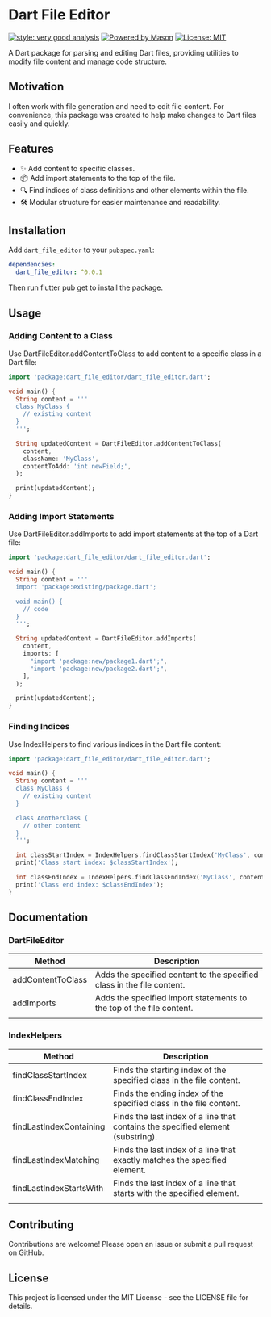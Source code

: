 # Dart File Editor

[![style: very good analysis][very_good_analysis_badge]][very_good_analysis_link]
[![Powered by Mason](https://img.shields.io/endpoint?url=https%3A%2F%2Ftinyurl.com%2Fmason-badge)](https://github.com/felangel/mason)
[![License: MIT][license_badge]][license_link]

A Dart package for parsing and editing Dart files, providing utilities to modify file content and manage code structure.

## Motivation

I often work with file generation and need to edit file content. For convenience, this package was created to help make changes to Dart files easily and quickly.

## Features

- ✨ Add content to specific classes.
- 📦 Add import statements to the top of the file.
- 🔍 Find indices of class definitions and other elements within the file.
- 🛠 Modular structure for easier maintenance and readability.

## Installation

Add `dart_file_editor` to your `pubspec.yaml`:

```yaml
dependencies:
  dart_file_editor: ^0.0.1
```
Then run flutter pub get to install the package.

## Usage

### Adding Content to a Class

Use DartFileEditor.addContentToClass to add content to a specific class in a Dart file:

```dart
import 'package:dart_file_editor/dart_file_editor.dart';

void main() {
  String content = '''
  class MyClass {
    // existing content
  }
  ''';

  String updatedContent = DartFileEditor.addContentToClass(
    content,
    className: 'MyClass',
    contentToAdd: 'int newField;',
  );

  print(updatedContent);
}
```

### Adding Import Statements

Use DartFileEditor.addImports to add import statements at the top of a Dart file:
```dart
import 'package:dart_file_editor/dart_file_editor.dart';

void main() {
  String content = '''
  import 'package:existing/package.dart';

  void main() {
    // code
  }
  ''';

  String updatedContent = DartFileEditor.addImports(
    content,
    imports: [
      "import 'package:new/package1.dart';",
      "import 'package:new/package2.dart';",
    ],
  );

  print(updatedContent);
}
```

### Finding Indices

Use IndexHelpers to find various indices in the Dart file content:

```dart
import 'package:dart_file_editor/dart_file_editor.dart';

void main() {
  String content = '''
  class MyClass {
    // existing content
  }

  class AnotherClass {
    // other content
  }
  ''';

  int classStartIndex = IndexHelpers.findClassStartIndex('MyClass', content);
  print('Class start index: $classStartIndex');

  int classEndIndex = IndexHelpers.findClassEndIndex('MyClass', content);
  print('Class end index: $classEndIndex');
}
```
## Documentation

### DartFileEditor
| Method | Description |
| ------ | ------ |
| addContentToClass | Adds the specified content to the specified class in the file content. |
| addImports | Adds the specified import statements to the top of the file content. |
|  |  |

### IndexHelpers
| Method | Description |
| ------ | ------ |
| findClassStartIndex | Finds the starting index of the specified class in the file content. |
| findClassEndIndex | Finds the ending index of the specified class in the file content. |
| findLastIndexContaining | Finds the last index of a line that contains the specified element (substring). |
| findLastIndexMatching | Finds the last index of a line that exactly matches the specified element. |
| findLastIndexStartsWith | Finds the last index of a line that starts with the specified element. |
|  |  |

## Contributing

Contributions are welcome! Please open an issue or submit a pull request on GitHub.

## License

This project is licensed under the MIT License - see the LICENSE file for details.

[dart_install_link]: https://dart.dev/get-dart
[github_actions_link]: https://docs.github.com/en/actions/learn-github-actions
[license_badge]: https://img.shields.io/badge/license-MIT-blue.svg
[license_link]: https://opensource.org/licenses/MIT
[logo_black]: https://raw.githubusercontent.com/VGVentures/very_good_brand/main/styles/README/vgv_logo_black.png#gh-light-mode-only
[logo_white]: https://raw.githubusercontent.com/VGVentures/very_good_brand/main/styles/README/vgv_logo_white.png#gh-dark-mode-only
[mason_link]: https://github.com/felangel/mason
[very_good_analysis_badge]: https://img.shields.io/badge/style-very_good_analysis-B22C89.svg
[very_good_analysis_link]: https://pub.dev/packages/very_good_analysis
[very_good_coverage_link]: https://github.com/marketplace/actions/very-good-coverage
[very_good_ventures_link]: https://verygood.ventures
[very_good_ventures_link_light]: https://verygood.ventures#gh-light-mode-only
[very_good_ventures_link_dark]: https://verygood.ventures#gh-dark-mode-only
[very_good_workflows_link]: https://github.com/VeryGoodOpenSource/very_good_workflows

